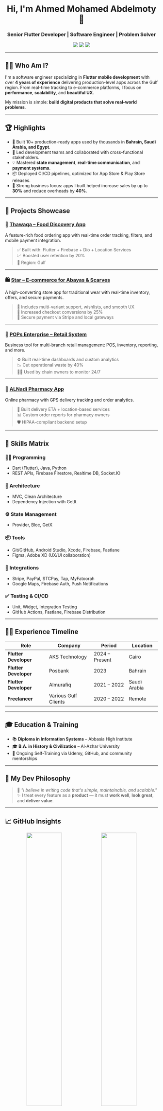 <h1 align="center">Hi, I'm Ahmed Mohamed Abdelmoty 👋</h1>
<h3 align="center">Senior Flutter Developer | Software Engineer | Problem Solver</h3>

<p align="center">
  <a href="https://linkedin.com/in/ahmed-abdelmo3ty"><img src="https://img.shields.io/badge/LinkedIn-blue?style=flat&logo=linkedin&logoColor=white" /></a>
  <a href="mailto:theabdelmo3ty@gmail.com"><img src="https://img.shields.io/badge/Gmail-red?style=flat&logo=gmail&logoColor=white" /></a>
  <a href="https://github.com/Abdelmo3tya"><img src="https://img.shields.io/github/followers/Abdelmo3tya?label=GitHub&style=social" /></a>
</p>

---

## 👨‍💻 Who Am I?

I'm a software engineer specializing in **Flutter mobile development** with over **4 years of experience** delivering production-level apps across the Gulf region. From real-time tracking to e-commerce platforms, I focus on **performance**, **scalability**, and **beautiful UX**.

My mission is simple: **build digital products that solve real-world problems**.

---

## 🏆 Highlights

- 🔧 Built 10+ production-ready apps used by thousands in **Bahrain, Saudi Arabia, and Egypt**.
- 🚀 Led development teams and collaborated with cross-functional stakeholders.
- 💡 Mastered **state management**, **real-time communication**, and **payment systems**.
- 📦 Deployed CI/CD pipelines, optimized for App Store & Play Store releases.
- 🎯 Strong business focus: apps I built helped increase sales by up to **30%** and reduce overheads by **40%**.

---

## 📱 Projects Showcase

### 🚚 [Thawaqa – Food Discovery App](https://apps.apple.com/eg/app/zawaqa/id6504526461)
A feature-rich food ordering app with real-time order tracking, filters, and mobile payment integration.

> ✅ Built with: Flutter + Firebase + Dio + Location Services  
> 📈 Boosted user retention by 20%  
> 📍 Region: Gulf

---

### 🛍 [Star – E-commerce for Abayas & Scarves](https://apps.apple.com/eg/app/star-%D8%B3-%D8%AA%D8%A7%D8%B1/id6478087573)
A high-converting store app for traditional wear with real-time inventory, offers, and secure payments.

> 🛒 Includes multi-variant support, wishlists, and smooth UX  
> 💸 Increased checkout conversions by 25%  
> 🔐 Secure payment via Stripe and local gateways

---

### 🏪 [POPs Enterprise – Retail System](https://apps.apple.com/sa/app/pops-enterprise/id6448128426)
Business tool for multi-branch retail management: POS, inventory, reporting, and more.

> ⚙️ Built real-time dashboards and custom analytics  
> 📉 Cut operational waste by 40%  
> 👨‍💼 Used by chain owners to monitor 24/7

---

### 💊 [ALNadi Pharmacy App](https://apps.apple.com/us/app/alnadi-pharmacy-app/id1661975310)
Online pharmacy with GPS delivery tracking and order analytics.

> 🧭 Built delivery ETA + location-based services  
> 📊 Custom order reports for pharmacy owners  
> 🛡️ HIPAA-compliant backend setup

---

## 🧠 Skills Matrix

### 👨‍💻 Programming
- Dart (Flutter), Java, Python  
- REST APIs, Firebase Firestore, Realtime DB, Socket.IO

### 🧩 Architecture
- MVC, Clean Architecture  
- Dependency Injection with GetIt

### ⚙️ State Management
- Provider, Bloc, GetX

### 📦 Tools
- Git/GitHub, Android Studio, Xcode, Firebase, Fastlane  
- Figma, Adobe XD (UX/UI collaboration)

### 📲 Integrations
- Stripe, PayPal, STCPay, Tap, MyFatoorah  
- Google Maps, Firebase Auth, Push Notifications

### ✅ Testing & CI/CD
- Unit, Widget, Integration Testing  
- GitHub Actions, Fastlane, Firebase Distribution

---

## 👨‍💼 Experience Timeline

| Role | Company | Period | Location |
|------|---------|--------|----------|
| **Flutter Developer** | AKS Technology | 2024 – Present | Cairo |
| **Flutter Developer** | Posbank | 2023 | Bahrain |
| **Flutter Developer** | Almurafiq | 2021 – 2022 | Saudi Arabia |
| **Freelancer** | Various Gulf Clients | 2020 – 2022 | Remote |

---

## 🎓 Education & Training

- 📚 **Diploma in Information Systems** – Abbasia High Institute  
- 🎓 **B.A. in History & Civilization** – Al-Azhar University  
- 📜 Ongoing Self-Training via Udemy, GitHub, and community mentorships

---

## 🧭 My Dev Philosophy

> 🧠 *"I believe in writing code that's simple, maintainable, and scalable."*  
> ✨ I treat every feature as a **product** — it must **work well**, **look great**, and **deliver value**.

---

## 📈 GitHub Insights

<p align="center">
  <img src="https://github-readme-stats.vercel.app/api?username=Abdelmo3tya&show_icons=true&theme=radical" width="48%" />
  <img src="https://github-readme-stats.vercel.app/api/top-langs/?username=Abdelmo3tya&layout=compact&theme=radical" width="48%" />
</p>

<p align="center">
  <img src="https://github-readme-streak-stats.herokuapp.com/?user=Abdelmo3ty97&theme=radical" />
</p>

---

## 🤝 Let's Build Together!

I'm always open to:
- Freelance Flutter gigs
- Remote contracts
- Tech talks, mentoring, or collaborations

📬 **[Email me](mailto:theabdelmo3ty@gmail.com)** or connect on [**LinkedIn**](https://linkedin.com/in/ahmed-abdelmo3ty)  
👉 Check out my full portfolio: [github.com/Abdelmo3ty97](https://github.com/Abdelmo3ty97)

---

> _“You don’t just write code, you craft experiences.”_

